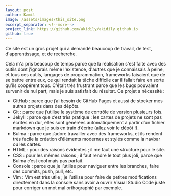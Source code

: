 ```yaml
---
layout: post
author: Kamil
image: /assets/images/this_site.png
excerpt_separator: <!--more-->
project_link: https://github.com/akidily/akidily.github.io
github: true
---
```


Ce site est un gros projet qui a demandé beaucoup de travail, de test, d'apprentissage, et de recherche. 
<!--more-->
Cela m'a pris beacoup de temps parce que la réalisation s'est faite avec des outils dont j'ignorais même l'existence, d'autres que je connaissais à peine, et tous ces outils, langages de programmation, frameworks faisaient que de se battre entre eux, ce qui rendait la tâche difficile car il fallait faire en sorte qu'ils coopérent tous. C'était très frustrant parce que les bugs pouvaient survenir de nul part, mais je suis satisfait du résultat.
Ce projet a nécessité :

- GitHub : parce que j’ai besoin de GitHub Pages et aussi de stocker mes autres projets dans des dépôts.
- Git : parce que j’utilise le système de contrôle de version plusieurs fois.
- Jekyll : parce que c’est très pratique : les cartes de projets ne sont pas écrites en dur, elles sont générées automatiquement à partir d’un fichier markdown que je suis en train d’écrire (allez voir le dépôt !).
- Bulma : parce que j’adore travailler avec des frameworks, et ils rendent très facile la création d’éléments modernes et stylés comme la navbar ou les cartes.
- HTML : pour des raisons évidentes ; il me faut une structure pour le site.
- CSS : pour les mêmes raisons ; il faut rendre le tout plus joli, parce que Bulma c’est cool mais pas parfait.
- Console : parce que je l’utilise pour naviguer entre les branches, faire des commits, push, pull, etc.
- Vim : Vim est très utile ; je l’utilise pour faire de petites modifications directement dans la console sans avoir à ouvrir Visual Studio Code juste pour corriger un mot mal orthographié par exemple.
